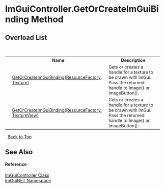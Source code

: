 # ImGuiController.GetOrCreateImGuiBinding Method 
 


## Overload List
&nbsp;<table><tr><th></th><th>Name</th><th>Description</th></tr><tr><td>![Public method](media/pubmethod.gif "Public method")</td><td><a href="73af9ace-34eb-252a-a7cd-564efb399057">GetOrCreateImGuiBinding(ResourceFactory, Texture)</a></td><td>
Gets or creates a handle for a texture to be drawn with ImGui. Pass the returned handle to Image() or ImageButton().</td></tr><tr><td>![Public method](media/pubmethod.gif "Public method")</td><td><a href="3efbcadd-e397-05d4-7f2b-3532176cbc5d">GetOrCreateImGuiBinding(ResourceFactory, TextureView)</a></td><td>
Gets or creates a handle for a texture to be drawn with ImGui. Pass the returned handle to Image() or ImageButton().</td></tr></table>&nbsp;
<a href="#imguicontroller.getorcreateimguibinding-method">Back to Top</a>

## See Also


#### Reference
<a href="dc8569e8-a101-000f-d0db-652eaa2a83fb">ImGuiController Class</a><br /><a href="7ecbdf68-1567-8265-0ab1-032412bfb743">ImGuiNET Namespace</a><br />